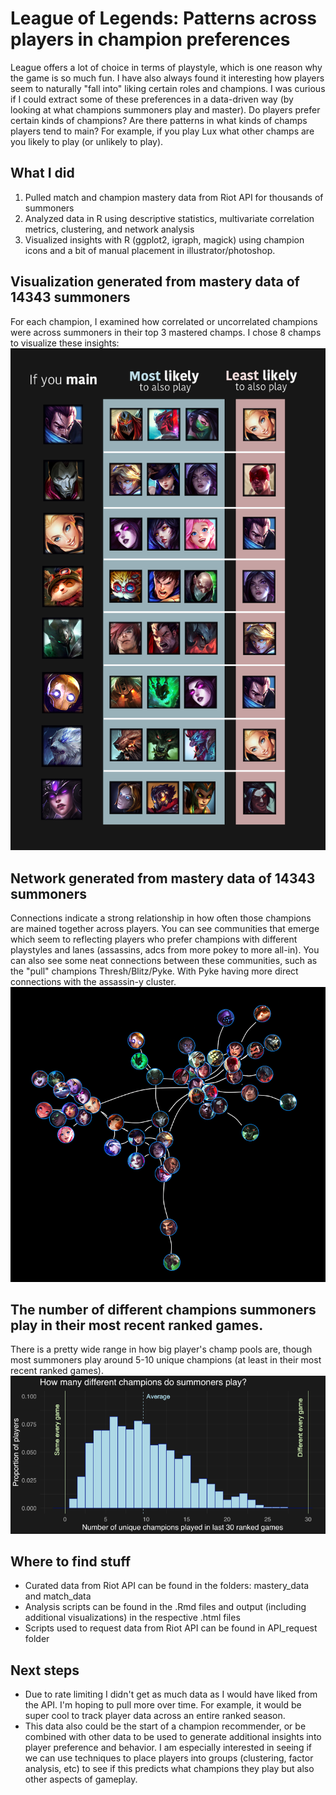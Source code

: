 # League of Legends: Patterns across players in champion preferences

League offers a lot of choice in terms of playstyle, which is one reason why the game is so much fun. I have also always found it interesting how players seem to naturally "fall into" liking certain roles and champions. I was curious if I could extract some of these preferences in a data-driven way (by looking at what champions summoners play and master). Do players prefer certain kinds of champions? Are there patterns in what kinds of champs players tend to main? For example, if you play Lux what other champs are you likely to play (or unlikely to play).

## What I did
1. Pulled match and champion mastery data from Riot API for thousands of summoners
2. Analyzed data in R using descriptive statistics, multivariate correlation metrics, clustering, and network analysis
3. Visualized insights with R (ggplot2, igraph, magick) using champion icons and a bit of manual placement in illustrator/photoshop.

## Visualization generated from mastery data of 14343 summoners
For each champion, I examined how correlated or uncorrelated champions were across summoners in their top 3 mastered champs. I chose 8 champs to visualize these insights:
![sample visualization](graphics/mains.png) 

## Network generated from mastery data of 14343 summoners
Connections indicate a strong relationship in how often those champions are mained together across players. You can see communities that emerge which seem to reflecting players who prefer champions with different playstyles and lanes (assassins, adcs from more pokey to more all-in). You can also see some neat connections between these communities, such as the "pull" champions Thresh/Blitz/Pyke. With Pyke having more direct connections with the assassin-y cluster.
![sample visualization](graphics/network.png)


## The number of different champions summoners play in their most recent ranked games.
There is a pretty wide range in how big player's champ pools are, though most summoners play around 5-10 unique champions (at least in their most recent ranked games).
![sample visualization](graphics/unique.png)

## Where to find stuff
- Curated data from Riot API can be found in the folders: mastery_data and match_data
- Analysis scripts can be found in the .Rmd files and output (including additional visualizations) in the respective .html files
- Scripts used to request data from Riot API can be found in API_request folder

## Next steps
- Due to rate limiting I didn't get as much data as I would have liked from the API. I'm hoping to pull more over time. For example, it would be super cool to track player data across an entire ranked season.
- This data also could be the start of a champion recommender, or be combined with other data to be used to generate additional insights into player preference and behavior. I am especially interested in seeing if we can use techniques to place players into groups (clustering, factor analysis, etc) to see if this predicts what champions they play but also other aspects of gameplay.  
